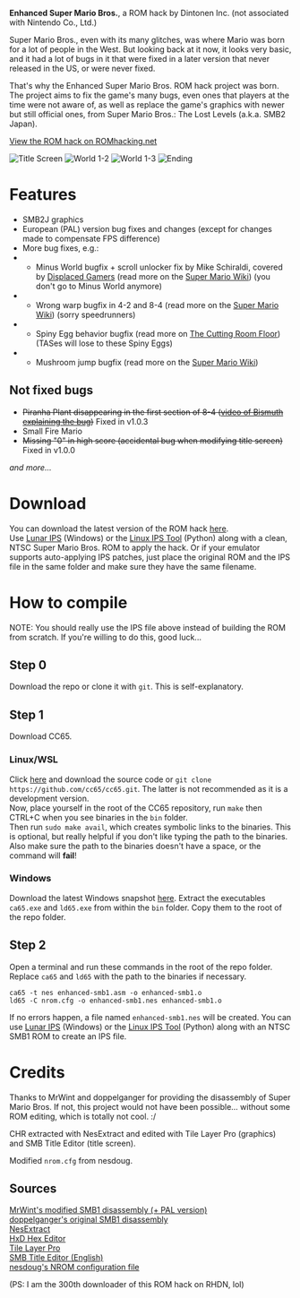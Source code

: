 **Enhanced Super Mario Bros.**, a ROM hack by Dintonen Inc. (not associated with Nintendo Co., Ltd.)

Super Mario Bros., even with its many glitches, was where Mario was born for a lot of people in the West. But looking back at it now, it looks very basic, and it had a lot of bugs in it that were fixed in a later version that never released in the US, or were never fixed.

That's why the Enhanced Super Mario Bros. ROM hack project was born. The project aims to fix the game's many bugs, even ones that players at the time were not aware of, as well as replace the game's graphics with newer but still official ones, from Super Mario Bros.: The Lost Levels (a.k.a. SMB2 Japan).

[View the ROM hack on ROMhacking.net](https://www.romhacking.net/hacks/6953/)  

![Title Screen](https://raw.githubusercontent.com/gamingwithevets/enhanced-smb1/main/img0.png)
![World 1-2](https://raw.githubusercontent.com/gamingwithevets/enhanced-smb1/main/img1.png)
![World 1-3](https://raw.githubusercontent.com/gamingwithevets/enhanced-smb1/main/img2.png)
![Ending](https://raw.githubusercontent.com/gamingwithevets/enhanced-smb1/main/img3.png)

# Features
- SMB2J graphics
- European (PAL) version bug fixes and changes (except for changes made to compensate FPS difference)
- More bug fixes, e.g.:
- - Minus World bugfix + scroll unlocker fix by Mike Schiraldi, covered by [Displaced Gamers](https://www.youtube.com/watch?v=61m5MiyC17s) (read more on the [Super Mario Wiki](https://www.mariowiki.com/Minus_World)) (you don't go to Minus World anymore)
- - Wrong warp bugfix in 4-2 and 8-4 (read more on the [Super Mario Wiki](https://www.mariowiki.com/List_of_Super_Mario_Bros._glitches#Wrong_Warp)) (sorry speedrunners)
- - Spiny Egg behavior bugfix (read more on [The Cutting Room Floor](https://tcrf.net/Super_Mario_Bros.#Unused_Spiny_Egg_Behavior)) (TASes will lose to these Spiny Eggs)
- - Mushroom jump bugfix (read more on the [Super Mario Wiki](https://www.mariowiki.com/List_of_Super_Mario_Bros._glitches#Mushroom_Jump))
## Not fixed bugs
- ~~Piranha Plant disappearing in the first section of 8-4 ([video of Bismuth explaining the bug](https://youtu.be/U7RzoIEoSMY?t=1316))~~ Fixed in v1.0.3
- Small Fire Mario
- ~~Missing "0" in high score (accidental bug when modifying title screen)~~ Fixed in v1.0.0

*and more...*

# Download
You can download the latest version of the ROM hack [here](https://github.com/gamingwithevets/enhanced-smb1/releases/latest/download/enhanced-smb1.zip).  
Use [Lunar IPS](https://www.romhacking.net/utilities/240/) (Windows) or the [Linux IPS Tool](https://github.com/kylon/Lipx) (Python) along with a clean, NTSC Super Mario Bros. ROM to apply the hack. Or if your emulator supports auto-applying IPS patches, just place the original ROM and the IPS file in the same folder and make sure they have the same filename.

# How to compile
NOTE: You should really use the IPS file above instead of building the ROM from scratch. If you're willing to do this, good luck...
## Step 0
Download the repo or clone it with `git`. This is self-explanatory.
## Step 1
Download CC65.
### Linux/WSL
Click [here](https://github.com/cc65/cc65/releases/latest) and download the source code or `git clone https://github.com/cc65/cc65.git`. The latter is not recommended as it is a development version.  
Now, place yourself in the root of the CC65 repository, run `make` then CTRL+C when you see binaries in the `bin` folder.  
Then run `sudo make avail`, which creates symbolic links to the binaries. This is optional, but really helpful if you don't like typing the path to the binaries. Also make sure the path to the binaries doesn't have a space, or the command will **fail**!

### Windows
Download the latest Windows snapshot [here](https://sourceforge.net/projects/cc65/files/cc65-snapshot-win32.zip). Extract the executables `ca65.exe` and `ld65.exe` from within the `bin` folder. Copy them to the root of the repo folder.

## Step 2
Open a terminal and run these commands in the root of the repo folder. Replace `ca65` and `ld65` with the path to the binaries if necessary.
```
ca65 -t nes enhanced-smb1.asm -o enhanced-smb1.o
ld65 -C nrom.cfg -o enhanced-smb1.nes enhanced-smb1.o
```
If no errors happen, a file named `enhanced-smb1.nes` will be created. You can use [Lunar IPS](https://www.romhacking.net/utilities/240/) (Windows) or the [Linux IPS Tool](https://github.com/kylon/Lipx) (Python) along with an NTSC SMB1 ROM to create an IPS file.

# Credits
Thanks to MrWint and doppelganger for providing the disassembly of Super Mario Bros. If not, this project would not have been possible... without some ROM editing, which is totally not cool. :/

CHR extracted with NesExtract and edited with Tile Layer Pro (graphics) and SMB Title Editor (title screen).

Modified `nrom.cfg` from nesdoug.

## Sources
[MrWint's modified SMB1 disassembly (+ PAL version)](https://github.com/MrWint/smb-dis)  
[doppelganger's original SMB1 disassembly](https://gist.github.com/1wErt3r/4048722)  
[NesExtract](https://github.com/X-death25/Nes-Extract)  
[HxD Hex Editor](https://mh-nexus.de/en/hxd/)  
[Tile Layer Pro](https://www.romhacking.net/utilities/108/)  
[SMB Title Editor (English)](https://www.romhacking.net/utilities/1513/)  
[nesdoug's NROM configuration file](https://github.com/nesdoug/26_Full_Game/blob/master/nrom_32k_vert.cfg)


(PS: I am the 300th downloader of this ROM hack on RHDN, lol)
